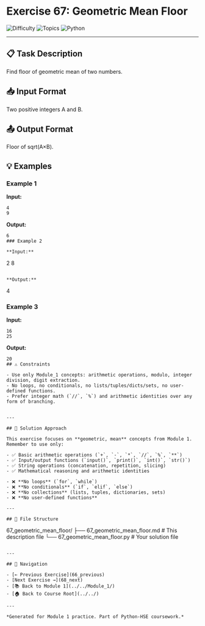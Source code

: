 # Exercise 67: Geometric Mean Floor

![Difficulty](https://img.shields.io/badge/Difficulty-Module%201-green)
![Topics](https://img.shields.io/badge/Topics-geometric%2C%20mean-blue)
![Python](https://img.shields.io/badge/Python-Module%201%20Concepts-yellow)

---

## 📋 Task Description

Find floor of geometric mean of two numbers.
## 📥 Input Format

Two positive integers A and B.
## 📤 Output Format

Floor of sqrt(A×B).
## 💡 Examples

### Example 1

**Input:**
```
4
9
```

**Output:**
```
6
### Example 2

**Input:**
```
2
8
```

**Output:**
```
4
### Example 3

**Input:**
```
16
25
```

**Output:**
```
20
## ⚠️ Constraints

- Use only Module_1 concepts: arithmetic operations, modulo, integer division, digit extraction.
- No loops, no conditionals, no lists/tuples/dicts/sets, no user-defined functions.
- Prefer integer math (`//`, `%`) and arithmetic identities over any form of branching.


---

## 🎯 Solution Approach

This exercise focuses on **geometric, mean** concepts from Module 1. Remember to use only:

- ✅ Basic arithmetic operations (`+`, `-`, `*`, `//`, `%`, `**`)
- ✅ Input/output functions (`input()`, `print()`, `int()`, `str()`)
- ✅ String operations (concatenation, repetition, slicing)
- ✅ Mathematical reasoning and arithmetic identities

- ❌ **No loops** (`for`, `while`)
- ❌ **No conditionals** (`if`, `elif`, `else`)
- ❌ **No collections** (lists, tuples, dictionaries, sets)
- ❌ **No user-defined functions**

---

## 📁 File Structure
```
67_geometric_mean_floor/
├── 67_geometric_mean_floor.md     # This description file
└── 67_geometric_mean_floor.py     # Your solution file
```

---

## 🔗 Navigation

- [← Previous Exercise](66_previous) 
- [Next Exercise →](68_next)
- [📚 Back to Module 1](../../Module_1/)
- [🏠 Back to Course Root](../../)

---

*Generated for Module 1 practice. Part of Python-HSE coursework.*
